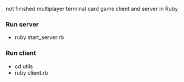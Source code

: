 
not finished multiplayer terminal card game
client and server in Ruby

### Run server ###

* ruby start_server.rb

### Run client ###

* cd utils
* ruby client.rb

